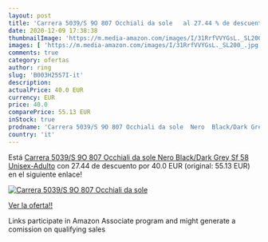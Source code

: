 ```yaml
---
layout: post
title: 'Carrera 5039/S 9O 807 Occhiali da sole   al 27.44 % de descuento'
date: 2020-12-09 17:38:38
thumbnailImage: 'https://m.media-amazon.com/images/I/31RrfVVYGsL._SL200_.jpg'
images: [ 'https://m.media-amazon.com/images/I/31RrfVVYGsL._SL200_.jpg' ]
comments: true
category: ofertas
author: ring
slug: 'B003H25S7I-it'
description:
actualPrice: 40.0 EUR
currency: EUR
price: 40.0
comparePrice: 55.13 EUR
inStock: true
prodname: 'Carrera 5039/S 9O 807 Occhiali da sole  Nero  Black/Dark Grey Sf   58 Unisex-Adulto'
country: 'it'
---
```


Está [Carrera 5039/S 9O 807 Occhiali da sole  Nero  Black/Dark Grey Sf   58 Unisex-Adulto](https://www.amazon.it/dp/B003H25S7I/?tag=tolees00-21) con 27.44 de descuento por 40.0 EUR (original: 55.13 EUR) en el siguiente enlace!

[![Carrera 5039/S 9O 807 Occhiali da sole  ](https://m.media-amazon.com/images/I/31RrfVVYGsL._SL200_.jpg)](https://www.amazon.it/dp/B003H25S7I/?tag=tolees00-21)

[Ver la oferta!!](https://www.amazon.it/dp/B003H25S7I/?tag=tolees00-21)

Links participate in Amazon Associate program and might generate a comission on qualifying sales


